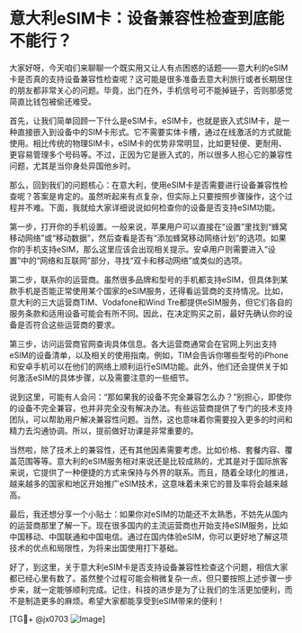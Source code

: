# 意大利eSIM卡：设备兼容性检查到底能不能行？

大家好呀，今天咱们来聊聊一个既实用又让人有点困惑的话题——意大利的eSIM卡是否真的支持设备兼容性检查呢？这可能是很多准备去意大利旅行或者长期居住的朋友都非常关心的问题。毕竟，出门在外，手机信号可不能掉链子，否则那感觉简直比钱包被偷还难受。

首先，让我们简单回顾一下什么是eSIM卡。eSIM卡，也就是嵌入式SIM卡，是一种直接嵌入到设备中的SIM卡形式。它不需要实体卡槽，通过在线激活的方式就能使用。相比传统的物理SIM卡，eSIM卡的优势非常明显，比如更轻便、更耐用、更容易管理多个号码等。不过，正因为它是嵌入式的，所以很多人担心它的兼容性问题，尤其是当你身处异国他乡时。

那么，回到我们的问题核心：在意大利，使用eSIM卡是否需要进行设备兼容性检查呢？答案是肯定的。虽然听起来有点复杂，但实际上只要按照步骤操作，这个过程并不难。下面，我就给大家详细说说如何检查你的设备是否支持eSIM功能。

第一步，打开你的手机设置。一般来说，苹果用户可以直接在“设置”里找到“蜂窝移动网络”或“移动数据”，然后查看是否有“添加蜂窝移动网络计划”的选项。如果你的手机支持eSIM，那么这里应该会出现相关提示。安卓用户则需要进入“设置”中的“网络和互联网”部分，寻找“双卡和移动网络”或类似的选项。

第二步，联系你的运营商。虽然很多品牌和型号的手机都支持eSIM，但具体到某款手机是否能正常使用某个国家的eSIM服务，还得看运营商的支持情况。比如，意大利的三大运营商TIM、Vodafone和Wind Tre都提供eSIM服务，但它们各自的服务条款和适用设备可能会有所不同。因此，在决定购买之前，最好先确认你的设备是否符合这些运营商的要求。

第三步，访问运营商官网查询具体信息。各大运营商通常会在官网上列出支持eSIM的设备清单，以及相关的使用指南。例如，TIM会告诉你哪些型号的iPhone和安卓手机可以在他们的网络上顺利运行eSIM功能。此外，他们还会提供关于如何激活eSIM的具体步骤，以及需要注意的一些细节。

说到这里，可能有人会问：“那如果我的设备不完全兼容怎么办？”别担心，即使你的设备不完全兼容，也并非完全没有解决办法。有些运营商提供了专门的技术支持团队，可以帮助用户解决兼容性问题。当然，这也意味着你需要投入更多的时间和精力去沟通协调。所以，提前做好功课是非常重要的。

当然啦，除了技术上的兼容性，还有其他因素需要考虑。比如价格、套餐内容、覆盖范围等等。意大利的eSIM服务相对来说还是比较成熟的，尤其是对于国际旅客来说，它提供了一种便捷的方式来保持与外界的联系。而且，随着全球化的推进，越来越多的国家和地区开始推广eSIM技术，这意味着未来它的普及率将会越来越高。

最后，我还想分享一个小贴士：如果你对eSIM的功能还不太熟悉，不妨先从国内的运营商那里了解一下。现在很多国内的主流运营商也开始支持eSIM服务，比如中国移动、中国联通和中国电信。通过在国内体验eSIM，你可以更好地了解这项技术的优点和局限性，为将来出国使用打下基础。

好了，到这里，关于意大利eSIM卡是否支持设备兼容性检查这个问题，相信大家都已经心里有数了。虽然整个过程可能会稍微复杂一点，但只要按照上述步骤一步步来，就一定能够顺利完成。记住，科技的进步是为了让我们的生活更加便利，而不是制造更多的麻烦。希望大家都能享受到eSIM带来的便利！

[TG💪+ @jx0703 ![Image](https://github.com/user-attachments/assets/dbca1d08-cadb-493c-b0ec-ad6f7a83f270)]
